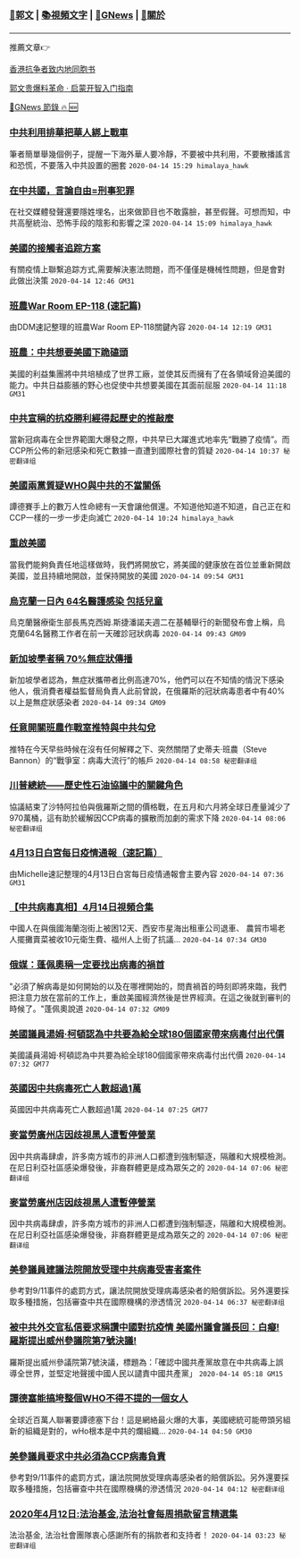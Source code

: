 ###  [:eagle:郭文](https://github.com/ourhimalayas/txt) | [:books:視頻文字](https://github.com/ourhimalayas/txt/blob/master/content/README.md) | [:newspaper:GNews](https://github.com/ourhimalayas/txt/blob/master/content/gnews/README.md) | [:pray:關於](https://github.com/ourhimalayas/home/tree/master/about)
---

推薦文章:point_right:

[香港抗争者致内地同胞书](https://github.com/ourhimalayas/news/blob/master/2019/08/a_letter_from_the_hong_kong_people.md)

[郭文贵爆料革命 · 启蒙开智入门指南](https://github.com/ourhimalayas/txt/issues/1)

[:newspaper:GNews 節錄 :fire: :new:](https://github.com/ourhimalayas/txt/blob/master/content/gnews/README.md) 



### [中共利用排華把華人綁上戰車](/content/gnews/1/README.md)

筆者簡單舉幾個例子，提醒一下海外華人要冷靜，不要被中共利用，不要散播謠言和恐慌，不要落入中共設置的圈套  `2020-04-14 15:29 himalaya_hawk`

### [在中共國，言論自由=刑事犯罪](/content/gnews/2/README.md)

在社交媒體發聲還要隱姓埋名，出來做節目也不敢露臉，甚至假聲。可想而知，中共高壓統治、恐怖手段的陰影和影響之深  `2020-04-14 15:09 himalaya_hawk`

### [美國的接觸者追踪方案](/content/gnews/3/README.md)

有關疫情上聯繫追踪方式,需要解決憲法問題，而不僅僅是機械性問題，但是會對此做出決策  `2020-04-14 12:46 GM31`

### [班農War Room EP-118 (速記篇)](/content/gnews/4/README.md)

由DDM速記整理的班農War Room EP-118關鍵內容  `2020-04-14 12:19 GM31`

### [班農：中共想要美國下跪磕頭](/content/gnews/5/README.md)

美國的利益集團將中共培植成了世界工廠，並使其反而擁有了在各領域脅迫美國的能力。中共日益膨脹的野心也促使中共想要美國在其面前屈服  `2020-04-14 11:18 GM31`

### [中共宣稱的抗疫勝利經得起歷史的推敲麼](/content/gnews/6/README.md)

當新冠病毒在全世界範圍大爆發之際，中共早已大躍進式地率先“戰勝了疫情”。而CCP所公佈的新冠感染和死亡數據一直遭到國際社會的質疑  `2020-04-14 10:37 秘密翻译组`

### [美國兩黨質疑WHO與中共的不當關係](/content/gnews/7/README.md)

譚德賽手上的數万人性命總有一天會讓他償還。不知道他知道不知道，自己正在和CCP一樣的一步一步走向滅亡  `2020-04-14 10:24 himalaya_hawk`

### [重啟美國](/content/gnews/8/README.md)

當我們能夠負責任地這樣做時，我們將開放它，將美國的健康放在首位並重新開啟美國，並且持續地開啟，並保持開放的美國  `2020-04-14 09:54 GM31`

### [烏克蘭一日內 64名醫護感染 包括兒童](/content/gnews/9/README.md)

烏克蘭醫療衛生部長馬克西姆.斯捷潘諾夫週二在基輔舉行的新聞發布會上稱，烏克蘭64名醫務工作者在前一天確診冠狀病毒  `2020-04-14 09:43 GM09`

### [新加坡學者稱 70%無症狀傳播](/content/gnews/10/README.md)

新加坡學者認為，無症狀攜帶者比例高達70%，他們可以在不知情的情況下感染他人，俄消費者權益監督局負責人此前曾說，在俄羅斯的冠狀病毒患者中有40%以上是無症狀感染者  `2020-04-14 09:34 GM09`

### [任意開關班農作戰室推特與中共勾兌](/content/gnews/11/README.md)

推特在今天早些時候在沒有任何解釋之下、突然關閉了史蒂夫·班農（Steve Bannon）的“戰爭室：病毒大流行”的帳戶  `2020-04-14 08:58 秘密翻译组`

### [川普總統——歷史性石油協議中的關鍵角色](/content/gnews/12/README.md)

協議結束了沙特阿拉伯與俄羅斯之間的價格戰，在五月和六月將全球日產量減少了970萬桶，這有助於緩解因CCP病毒的擴散而加劇的需求下降  `2020-04-14 08:06 秘密翻译组`

### [4月13日白宮每日疫情通報（速記篇）](/content/gnews/13/README.md)

由Michelle速記整理的4月13日白宮每日疫情通報會主要內容  `2020-04-14 07:36 GM31`

### [【中共病毒真相】4月14日視頻合集](/content/gnews/14/README.md)

中國人在與俄國海蘭泡街上被困12天、西安市星海出租車公司退車、 農貿市場老人擺攤賣菜被收10元衛生費、福州人上街了抗議...  `2020-04-14 07:34 GM30`

### [俄媒：蓬佩奧稱一定要找出病毒的禍首](/content/gnews/15/README.md)

&quot;必須了解病毒是如何開始的以及在哪裡開始的，問責禍首的時刻即將來臨，我們把注意力放在當前的工作上，重啟美國經濟然後是世界經濟。在這之後就到審判的時候了。&quot;蓬佩奧說道  `2020-04-14 07:32 GM09`

### [美國議員湯姆·柯頓認為中共要為給全球180個國家帶來病毒付出代價](/content/gnews/16/README.md)

美國議員湯姆·柯頓認為中共要為給全球180個國家帶來病毒付出代價  `2020-04-14 07:32 GM77`

### [英國因中共病毒死亡人數超過1萬](/content/gnews/17/README.md)

英國因中共病毒死亡人數超過1萬  `2020-04-14 07:25 GM77`

### [麥當勞廣州店因歧視黑人遭暫停營業](/content/gnews/18/README.md)

因中共病毒肆虐，許多南方城市的非洲人口都遭到強制驅逐，隔離和大規模檢測。在尼日利亞社區感染爆發後，非裔群體更是成為眾矢之的  `2020-04-14 07:06 秘密翻译组`

### [麥當勞廣州店因歧視黑人遭暫停營業](/content/gnews/19/README.md)

因中共病毒肆虐，許多南方城市的非洲人口都遭到強制驅逐，隔離和大規模檢測。在尼日利亞社區感染爆發後，非裔群體更是成為眾矢之的  `2020-04-14 07:06 秘密翻译组`

### [美參議員建議法院開放受理中共病毒受害者案件](/content/gnews/20/README.md)

參考對9/11事件的處罰方式，讓法院開放受理病毒感染者的賠償訴訟。另外還要採取多種措施，包括審查中共在國際機構的滲透情況  `2020-04-14 06:37 秘密翻译组`

### [被中共外交官私信要求稱讚中國對抗疫情 美國州議會議長回：白癡! 羅斯提出威州參議院第7號決議!](/content/gnews/21/README.md)

羅斯提出威州參議院第7號決議，標題為：「確認中國共產黨故意在中共病毒上誤導全世界，並堅定地聲援中國人民以譴責中國共產黨」  `2020-04-14 05:18 GM15`

### [譚德塞能搞垮整個WHO不得不提的一個女人](/content/gnews/22/README.md)

全球近百萬人聯署要譚德塞下台！這是網絡最火爆的大事，美國總統可能帶頭另組新的組織是對的，wHo根本是中共的爛組織...  `2020-04-14 04:50 GM30`

### [美參議員要求中共必須為CCP病毒負責](/content/gnews/23/README.md)

參考對9/11事件的處罰方式，讓法院開放受理病毒感染者的賠償訴訟。另外還要採取多種措施，包括審查中共在國際機構的滲透情況  `2020-04-14 04:12 秘密翻译组`

### [2020年4月12日:法治基金,法治社會每周捐款留言精選集](/content/gnews/24/README.md)

法治基金, 法治社會團隊衷心感謝所有的捐款者和支持者！  `2020-04-14 03:23 秘密翻译组`

